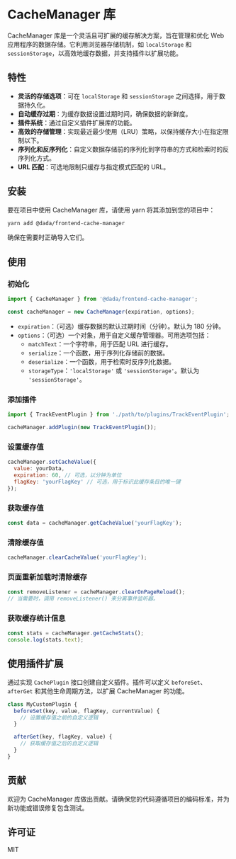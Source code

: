 # CacheManager 库

CacheManager 库是一个灵活且可扩展的缓存解决方案，旨在管理和优化 Web 应用程序的数据存储。它利用浏览器存储机制，如 `localStorage` 和 `sessionStorage`，以高效地缓存数据，并支持插件以扩展功能。

## 特性

- **灵活的存储选项**：可在 `localStorage` 和 `sessionStorage` 之间选择，用于数据持久化。
- **自动缓存过期**：为缓存数据设置过期时间，确保数据的新鲜度。
- **插件系统**：通过自定义插件扩展库的功能。
- **高效的存储管理**：实现最近最少使用（LRU）策略，以保持缓存大小在指定限制以下。
- **序列化和反序列化**：自定义数据存储前的序列化到字符串的方式和检索时的反序列化方式。
- **URL 匹配**：可选地限制只缓存与指定模式匹配的 URL。

## 安装

要在项目中使用 CacheManager 库，请使用 yarn 将其添加到您的项目中：

```bash
yarn add @dada/frontend-cache-manager
```

确保在需要时正确导入它们。

## 使用

### 初始化

```javascript
import { CacheManager } from '@dada/frontend-cache-manager';

const cacheManager = new CacheManager(expiration, options);
```

- `expiration`：（可选）缓存数据的默认过期时间（分钟）。默认为 180 分钟。
- `options`：（可选）一个对象，用于自定义缓存管理器。可用选项包括：
  - `matchText`：一个字符串，用于匹配 URL 进行缓存。
  - `serialize`：一个函数，用于序列化存储前的数据。
  - `deserialize`：一个函数，用于检索时反序列化数据。
  - `storageType`：`'localStorage'` 或 `'sessionStorage'`。默认为 `'sessionStorage'`。

### 添加插件

```javascript
import { TrackEventPlugin } from './path/to/plugins/TrackEventPlugin';

cacheManager.addPlugin(new TrackEventPlugin());
```

### 设置缓存值

```javascript
cacheManager.setCacheValue({
  value: yourData,
  expiration: 60, // 可选，以分钟为单位
  flagKey: 'yourFlagKey' // 可选，用于标识此缓存条目的唯一键
});
```

### 获取缓存值

```javascript
const data = cacheManager.getCacheValue('yourFlagKey');
```

### 清除缓存值

```javascript
cacheManager.clearCacheValue('yourFlagKey');
```

### 页面重新加载时清除缓存

```javascript
const removeListener = cacheManager.clearOnPageReload();
// 当需要时，调用 removeListener() 来分离事件监听器。
```

### 获取缓存统计信息

```javascript
const stats = cacheManager.getCacheStats();
console.log(stats.text);
```

## 使用插件扩展

通过实现 `CachePlugin` 接口创建自定义插件。插件可以定义 `beforeSet`、`afterGet` 和其他生命周期方法，以扩展 CacheManager 的功能。

```javascript
class MyCustomPlugin {
  beforeSet(key, value, flagKey, currentValue) {
    // 设置缓存值之前的自定义逻辑
  }

  afterGet(key, flagKey, value) {
    // 获取缓存值之后的自定义逻辑
  }
}
```

## 贡献

欢迎为 CacheManager 库做出贡献。请确保您的代码遵循项目的编码标准，并为新功能或错误修复包含测试。

## 许可证

MIT